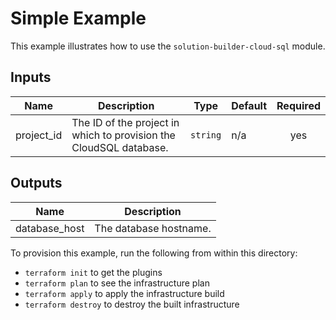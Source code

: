 # Simple Example

This example illustrates how to use the `solution-builder-cloud-sql` module.

<!-- BEGINNING OF PRE-COMMIT-TERRAFORM DOCS HOOK -->
## Inputs

| Name | Description | Type | Default | Required |
|------|-------------|------|---------|:--------:|
| project\_id | The ID of the project in which to provision the CloudSQL database. | `string` | n/a | yes |

## Outputs

| Name | Description |
|------|-------------|
| database\_host | The database hostname. |

<!-- END OF PRE-COMMIT-TERRAFORM DOCS HOOK -->

To provision this example, run the following from within this directory:
- `terraform init` to get the plugins
- `terraform plan` to see the infrastructure plan
- `terraform apply` to apply the infrastructure build
- `terraform destroy` to destroy the built infrastructure
